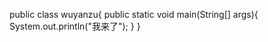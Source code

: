 public class wuyanzu{
  public static void main(String[] args){
      System.out.println("我来了");
  }
}
